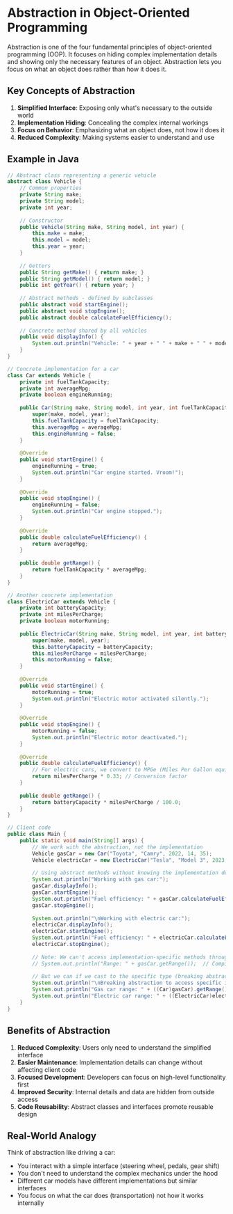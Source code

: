 # Abstraction in Object-Oriented Programming

Abstraction is one of the four fundamental principles of object-oriented programming (OOP). It focuses on hiding complex implementation details and showing only the necessary features of an object. Abstraction lets you focus on what an object does rather than how it does it.

## Key Concepts of Abstraction

1. **Simplified Interface**: Exposing only what's necessary to the outside world
2. **Implementation Hiding**: Concealing the complex internal workings
3. **Focus on Behavior**: Emphasizing what an object does, not how it does it
4. **Reduced Complexity**: Making systems easier to understand and use

## Example in Java

```java
// Abstract class representing a generic vehicle
abstract class Vehicle {
    // Common properties
    private String make;
    private String model;
    private int year;
    
    // Constructor
    public Vehicle(String make, String model, int year) {
        this.make = make;
        this.model = model;
        this.year = year;
    }
    
    // Getters
    public String getMake() { return make; }
    public String getModel() { return model; }
    public int getYear() { return year; }
    
    // Abstract methods - defined by subclasses
    public abstract void startEngine();
    public abstract void stopEngine();
    public abstract double calculateFuelEfficiency();
    
    // Concrete method shared by all vehicles
    public void displayInfo() {
        System.out.println("Vehicle: " + year + " " + make + " " + model);
    }
}

// Concrete implementation for a car
class Car extends Vehicle {
    private int fuelTankCapacity;
    private int averageMpg;
    private boolean engineRunning;
    
    public Car(String make, String model, int year, int fuelTankCapacity, int averageMpg) {
        super(make, model, year);
        this.fuelTankCapacity = fuelTankCapacity;
        this.averageMpg = averageMpg;
        this.engineRunning = false;
    }
    
    @Override
    public void startEngine() {
        engineRunning = true;
        System.out.println("Car engine started. Vroom!");
    }
    
    @Override
    public void stopEngine() {
        engineRunning = false;
        System.out.println("Car engine stopped.");
    }
    
    @Override
    public double calculateFuelEfficiency() {
        return averageMpg;
    }
    
    public double getRange() {
        return fuelTankCapacity * averageMpg;
    }
}

// Another concrete implementation
class ElectricCar extends Vehicle {
    private int batteryCapacity;
    private int milesPerCharge;
    private boolean motorRunning;
    
    public ElectricCar(String make, String model, int year, int batteryCapacity, int milesPerCharge) {
        super(make, model, year);
        this.batteryCapacity = batteryCapacity;
        this.milesPerCharge = milesPerCharge;
        this.motorRunning = false;
    }
    
    @Override
    public void startEngine() {
        motorRunning = true;
        System.out.println("Electric motor activated silently.");
    }
    
    @Override
    public void stopEngine() {
        motorRunning = false;
        System.out.println("Electric motor deactivated.");
    }
    
    @Override
    public double calculateFuelEfficiency() {
        // For electric cars, we convert to MPGe (Miles Per Gallon equivalent)
        return milesPerCharge * 0.33; // Conversion factor
    }
    
    public double getRange() {
        return batteryCapacity * milesPerCharge / 100.0;
    }
}

// Client code
public class Main {
    public static void main(String[] args) {
        // We work with the abstraction, not the implementation
        Vehicle gasCar = new Car("Toyota", "Camry", 2022, 14, 35);
        Vehicle electricCar = new ElectricCar("Tesla", "Model 3", 2023, 75, 4);
        
        // Using abstract methods without knowing the implementation details
        System.out.println("Working with gas car:");
        gasCar.displayInfo();
        gasCar.startEngine();
        System.out.println("Fuel efficiency: " + gasCar.calculateFuelEfficiency() + " MPG");
        gasCar.stopEngine();
        
        System.out.println("\nWorking with electric car:");
        electricCar.displayInfo();
        electricCar.startEngine();
        System.out.println("Fuel efficiency: " + electricCar.calculateFuelEfficiency() + " MPGe");
        electricCar.stopEngine();
        
        // Note: We can't access implementation-specific methods through the Vehicle reference
        // System.out.println("Range: " + gasCar.getRange());  // Compilation error
        
        // But we can if we cast to the specific type (breaking abstraction)
        System.out.println("\nBreaking abstraction to access specific implementations:");
        System.out.println("Gas car range: " + ((Car)gasCar).getRange() + " miles");
        System.out.println("Electric car range: " + ((ElectricCar)electricCar).getRange() + " miles");
    }
}
```

## Benefits of Abstraction

1. **Reduced Complexity**: Users only need to understand the simplified interface
2. **Easier Maintenance**: Implementation details can change without affecting client code
3. **Focused Development**: Developers can focus on high-level functionality first
4. **Improved Security**: Internal details and data are hidden from outside access
5. **Code Reusability**: Abstract classes and interfaces promote reusable design

## Real-World Analogy

Think of abstraction like driving a car:
- You interact with a simple interface (steering wheel, pedals, gear shift)
- You don't need to understand the complex mechanics under the hood
- Different car models have different implementations but similar interfaces
- You focus on what the car does (transportation) not how it works internally
